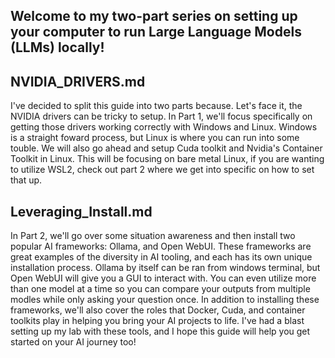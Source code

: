 

## **Welcome to my two-part series on setting up your computer to run Large Language Models (LLMs) locally!**

## NVIDIA_DRIVERS.md
I've decided to split this guide into two parts because. Let's face it, the NVIDIA drivers can be tricky to setup. In Part 1, we'll focus specifically on getting those drivers working correctly with Windows and Linux. Windows is a straight foward process, but Linux is where you can run into some touble. We will also go ahead and setup Cuda toolkit and Nvidia's Container Toolkit in Linux. This will be focusing on bare metal Linux, if you are wanting to utilize WSL2, check out part 2 where we get into specific on how to set that up.

## Leveraging_Install.md
In Part 2, we'll go over some situation awareness and then install two popular AI frameworks: Ollama, and Open WebUI. These frameworks are great examples of the diversity in AI tooling, and each has its own unique installation process. Ollama by itself can be ran from windows terminal, but Open WebUI will give you a GUI to interact with. You can even utilize more than one model at a time so you can compare your outputs from multiple modles while only asking your question once.  In addition to installing these frameworks, we'll also cover the roles that Docker, Cuda, and container toolkits play in helping you bring your AI projects to life. I've had a blast setting up my lab with these tools, and I hope this guide will help you get started on your AI journey too!
                   
                                                    